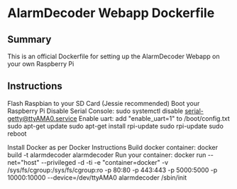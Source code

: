 # AlarmDecoder Webapp Dockerfile

## Summary
This is an official Dockerfile for setting up the AlarmDecoder Webapp on your own Raspberry Pi

## Instructions
Flash Raspbian to your SD Card (Jessie recommended)
Boot your Raspberry Pi
Disable Serial Console: sudo systemctl disable serial-getty@ttyAMA0.service
Enable uart: add "enable_uart=1" to /boot/config.txt
sudo apt-get update
sudo apt-get install rpi-update
sudo rpi-update
sudo reboot

Install Docker as per Docker Instructions
Build docker container: docker build -t alarmdecoder alarmdecoder
Run your container: docker run --net="host" --privileged -d -ti -e "container=docker" -v /sys/fs/cgroup:/sys/fs/cgroup:ro -p 80:80 -p 443:443 -p 5000:5000 -p 10000:10000 --device=/dev/ttyAMA0 alarmdecoder /sbin/init
